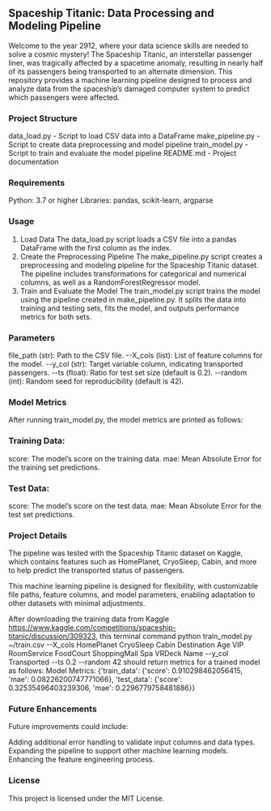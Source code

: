 ## Spaceship Titanic: Data Processing and Modeling Pipeline
Welcome to the year 2912, where your data science skills are needed to solve a cosmic mystery! The Spaceship Titanic, an interstellar passenger liner, was tragically affected by a spacetime anomaly,
resulting in nearly half of its passengers being transported to an alternate dimension. This repository provides a machine learning pipeline designed to process and analyze data from the spaceship’s damaged computer system to predict which passengers were affected.

### Project Structure
data_load.py - Script to load CSV data into a DataFrame
make_pipeline.py - Script to create data preprocessing and model pipeline
train_model.py - Script to train and evaluate the model pipeline
README.md - Project documentation

### Requirements
Python: 3.7 or higher
Libraries: pandas, scikit-learn, argparse


### Usage
1. Load Data
The data_load.py script loads a CSV file into a pandas DataFrame with the first column as the index.
2. Create the Preprocessing Pipeline
The make_pipeline.py script creates a preprocessing and modeling pipeline for the Spaceship Titanic dataset. The pipeline includes transformations for categorical and numerical columns, as well as a RandomForestRegressor model.
3. Train and Evaluate the Model
The train_model.py script trains the model using the pipeline created in make_pipeline.py. It splits the data into training and testing sets, fits the model, and outputs performance metrics for both sets.


### Parameters
file_path (str): Path to the CSV file.
--X_cols (list): List of feature columns for the model.
--y_col (str): Target variable column, indicating transported passengers.
--ts (float): Ratio for test set size (default is 0.2).
--random (int): Random seed for reproducibility (default is 42).

### Model Metrics
After running train_model.py, the model metrics are printed as follows:

### Training Data:
score: The model’s score on the training data.
mae: Mean Absolute Error for the training set predictions.

### Test Data:
score: The model’s score on the test data.
mae: Mean Absolute Error for the test set predictions.

### Project Details
The pipeline was tested with the Spaceship Titanic dataset on Kaggle, which contains features such as HomePlanet, CryoSleep, Cabin, and more to help predict the transported status of passengers.

This machine learning pipeline is designed for flexibility, with customizable file paths, feature columns, and model parameters, enabling adaptation to other datasets with minimal adjustments.

After downloading the training data from Kaggle https://www.kaggle.com/competitions/spaceship-titanic/discussion/309323, this terminal command python train_model.py ~/train.csv --X_cols HomePlanet CryoSleep Cabin Destination Age VIP RoomService FoodCourt ShoppingMall Spa VRDeck Name --y_col Transported --ts 0.2 --random 42
should return metrics for a trained model as follows: Model Metrics: {'train_data': {'score': 0.910298462056415, 'mae': 0.08226200747771066}, 'test_data': {'score': 0.32535496403239306, 'mae': 0.2296779758481886}}


### Future Enhancements
Future improvements could include:

Adding additional error handling to validate input columns and data types.
Expanding the pipeline to support other machine learning models.
Enhancing the feature engineering process.

### License
This project is licensed under the MIT License.
